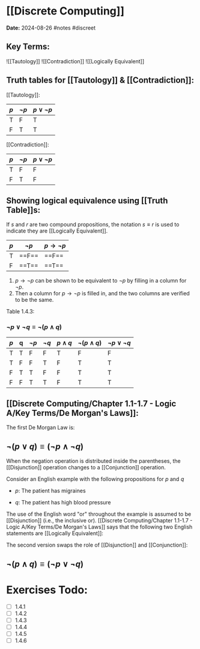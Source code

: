# [[Discrete Computing]]
**Date:** 2024-08-26
#notes #discreet
## Key Terms:


![[Tautology]]
 ![[Contradiction]]
 ![[Logically Equivalent]]
## Truth tables for [[Tautology]] & [[Contradiction]]: 

[[Tautology]]:

| $p$ | $¬p$ | $p∨¬p$ |
| --- | ---- | ------ |
| T   | F    | T      |
| F   | T    | T      |
[[Contradiction]]:

| $p$ | $¬p$ | $p∨¬p$ |
| --- | ---- | ------ |
| T   | F    | F      |
| F   | T    | F      |

## Showing logical equivalence using [[Truth Table]]s:

If $s$ and $r$ are two compound propositions, the notation $s ≡ r$ is used to indicate they are [[Logically Equivalent]]. 

| $p$ | $¬p$  | $p→¬p$ |
| --- | ----- | ------ |
| T   | ==F== | ==F==  |
| F   | ==T== | ==T==  |
1. $p→¬p$ can be shown to be equivalent to $¬p$ by filling in a column for $¬p$.
2. Then a column for $p→¬p$ is filled in, and the two columns are verified to be the same.

Table 1.4.3:
### $¬p∨¬q ≡ ¬(p∧q)$

| $p$ | q   | $¬p$ | $¬q$ | $p∧q$ | $¬(p∧q)$ | $¬p∨¬q$ |
| --- | --- | ---- | ---- | ----- | -------- | ------- |
| T   | T   | F    | F    | T     | F        | F       |
| T   | F   | F    | T    | F     | T        | T       |
| F   | T   | T    | F    | F     | T        | T       |
| F   | F   | T    | T    | F     | T        | T       |

## [[Discrete Computing/Chapter 1.1-1.7 - Logic A/Key Terms/De Morgan's Laws]]:

The first De Morgan Law is: 
## $¬(p∨q) ≡ (¬p∧¬q)$

When the negation operation is distributed inside the parentheses, the [[Disjunction]] operation changes to a [[Conjunction]] operation.

Consider an English example with the following propositions for $p$ and $q$

- $p$: The patient has migraines

- $q$: The patient has high blood pressure

The use of the English word "or" throughout the example is assumed to be [[Disjunction]] (i.e., the inclusive or). [[Discrete Computing/Chapter 1.1-1.7 - Logic A/Key Terms/De Morgan's Laws]] says that the following two English statements are [[Logically Equivalent]]:

The second version swaps the role of [[Disjunction]] and [[Conjunction]]:
## $¬(p∧q) ≡ (¬p∨¬q)$


# Exercises Todo: 
- [ ] 1.4.1
- [ ] 1.4.2
- [ ] 1.4.3
- [ ] 1.4.4
- [ ] 1.4.5
- [ ] 1.4.6